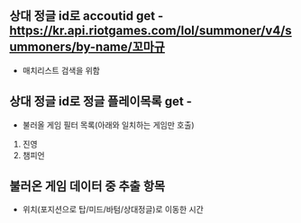 ## 상대 정글 id로 accoutid get -  https://kr.api.riotgames.com/lol/summoner/v4/summoners/by-name/꼬마규
- 매치리스트 검색을 위함

## 상대 정글 id로 정글 플레이목록 get -
- 불러올 게임 필터 목록(아래와 일치하는 게임만 호출)
1) 진영
2) 챔피언

## 불러온 게임 데이터 중 추출 항목
- 위치(포지션으로 탑/미드/바텀/상대정글)로 이동한 시간 

